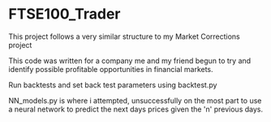 # FTSE100_Trader

This project follows a very similar structure to my Market Corrections project

This code was written for a company me and my friend begun to try and identify possible profitable opportunities in financial markets.

Run backtests and set back test parameters using backtest.py

NN_models.py is where i attempted, unsuccessfully on the most part to use a neural network to predict the next days prices given the 'n' previous days.
